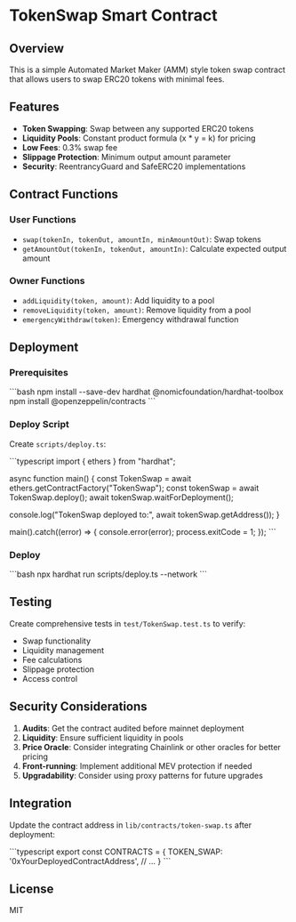 # TokenSwap Smart Contract

## Overview

This is a simple Automated Market Maker (AMM) style token swap contract that allows users to swap ERC20 tokens with minimal fees.

## Features

- **Token Swapping**: Swap between any supported ERC20 tokens
- **Liquidity Pools**: Constant product formula (x * y = k) for pricing
- **Low Fees**: 0.3% swap fee
- **Slippage Protection**: Minimum output amount parameter
- **Security**: ReentrancyGuard and SafeERC20 implementations

## Contract Functions

### User Functions

- `swap(tokenIn, tokenOut, amountIn, minAmountOut)`: Swap tokens
- `getAmountOut(tokenIn, tokenOut, amountIn)`: Calculate expected output amount

### Owner Functions

- `addLiquidity(token, amount)`: Add liquidity to a pool
- `removeLiquidity(token, amount)`: Remove liquidity from a pool
- `emergencyWithdraw(token)`: Emergency withdrawal function

## Deployment

### Prerequisites

\`\`\`bash
npm install --save-dev hardhat @nomicfoundation/hardhat-toolbox
npm install @openzeppelin/contracts
\`\`\`

### Deploy Script

Create `scripts/deploy.ts`:

\`\`\`typescript
import { ethers } from "hardhat";

async function main() {
  const TokenSwap = await ethers.getContractFactory("TokenSwap");
  const tokenSwap = await TokenSwap.deploy();
  await tokenSwap.waitForDeployment();

  console.log("TokenSwap deployed to:", await tokenSwap.getAddress());
}

main().catch((error) => {
  console.error(error);
  process.exitCode = 1;
});
\`\`\`

### Deploy

\`\`\`bash
npx hardhat run scripts/deploy.ts --network <network-name>
\`\`\`

## Testing

Create comprehensive tests in `test/TokenSwap.test.ts` to verify:
- Swap functionality
- Liquidity management
- Fee calculations
- Slippage protection
- Access control

## Security Considerations

1. **Audits**: Get the contract audited before mainnet deployment
2. **Liquidity**: Ensure sufficient liquidity in pools
3. **Price Oracle**: Consider integrating Chainlink or other oracles for better pricing
4. **Front-running**: Implement additional MEV protection if needed
5. **Upgradability**: Consider using proxy patterns for future upgrades

## Integration

Update the contract address in `lib/contracts/token-swap.ts` after deployment:

\`\`\`typescript
export const CONTRACTS = {
  TOKEN_SWAP: '0xYourDeployedContractAddress',
  // ...
}
\`\`\`

## License

MIT
